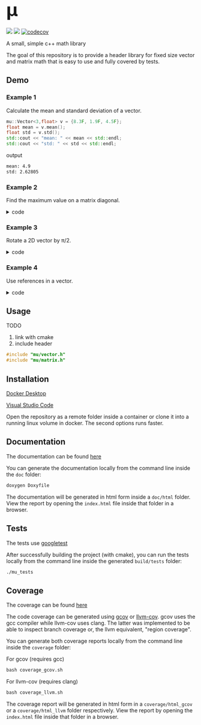 # <font size="7"> μ </font>

[![](https://github.com/m-tosch/mu/workflows/cmake/badge.svg)](https://github.com/m-tosch/mu/actions?query=workflow%3ACMake)
[![](https://github.com/m-tosch/mu/workflows/doc/badge.svg)](https://m-tosch.github.io/mu/index.html)
[![codecov](https://codecov.io/gh/m-tosch/mu/branch/master/graph/badge.svg?token=K4O5W48EUX)](https://codecov.io/gh/m-tosch/mu)

A small, simple c++ math library

The goal of this repository is to provide a header library for fixed size vector and matrix math that is easy to use and fully covered by tests.

## Demo

### Example 1

Calculate the mean and standard deviation of a vector.

```cpp
mu::Vector<3,float> v = {8.3F, 1.9F, 4.5F};
float mean = v.mean();
float std = v.std();
std::cout << "mean: " << mean << std::endl;
std::cout << "std: " << std << std::endl;
```

output

```txt
mean: 4.9
std: 2.62805
```

### Example 2

Find the maximum value on a matrix diagonal.

<details>
<summary>code</summary>

```cpp
mu::Matrix<3,3,int> m = { {3,5,7}, {6,1,9}, {4,8,6} };
int max = mu::max(m.diag());
std::cout << m << std::endl;
std::cout << "max element on diagonal: " << max << std::endl;
```

output

```txt
[ [ 3, 5, 7 ],
  [ 6, 1, 9 ],
  [ 4, 8, 6 ] ]
max element on diagonal: 6
```

</details>

### Example 3

Rotate a 2D vector by π/2.

<details>
<summary>code</summary>

```cpp
mu::Vector2D<float> v = {2.25F, 5.75F};
std::cout << "before: " << v << std::endl;
v.rotate(mu::pi / 2);
std::cout << "after: " << v << std::endl;
```

output

```txt
before: [ 2.25, 5.75 ]
after: [ -5.75, 2.25 ]
```

</details>

### Example 4

Use references in a vector.

<details>
<summary>code</summary>

```cpp
int a = 3;
int b = 4;
mu::Vector<2, std::reference_wrapper<int>> v = {std::ref(a), std::ref(b)};
v += 10;
std::cout << "v: " << v << std::endl;
std::cout << "a: " << a << " b: " << b << std::endl;
```

output

```txt
v: [ 13, 14 ]
a: 13 b: 14
```

</details>

## Usage

TODO

1. link with cmake
2. include header
```cpp
#include "mu/vector.h"
#include "mu/matrix.h"
```

## Installation

[Docker Desktop](https://www.docker.com/products/docker-desktop)

[Visual Studio Code](https://code.visualstudio.com/download)

Open the repository as a remote folder inside a container or clone it into a running linux volume in docker. The second options runs faster.

## Documentation

The documentation can be found [here](https://m-tosch.github.io/mu/index.html)

You can generate the documentation locally from the command line inside the `doc` folder:

```cmd
doxygen Doxyfile
```

The documentation will be generated in html form inside a `doc/html` folder. View the report by opening the `index.html` file inside that folder in a browser.

## Tests

The tests use [googletest](https://github.com/google/googletest)

After successfully building the project (with cmake), you can run the tests locally from the command line inside the generated `build/tests` folder:

```cmd
./mu_tests
```

## Coverage

The coverage can be found [here](https://codecov.io/gh/m-tosch/mu)

The code coverage can be generated using [gcov](https://gcc.gnu.org/onlinedocs/gcc/Gcov.html) or [llvm-cov](https://clang.llvm.org/docs/SourceBasedCodeCoverage.html). gcov uses the gcc compiler while llvm-cov uses clang. The latter was implemented to be able to inspect branch coverage or, the llvm equivalent, "region coverage".

You can generate both coverage reports locally from the command line inside the `coverage` folder:

For gcov (requires gcc)

```cmd
bash coverage_gcov.sh
```

For llvm-cov (requires clang)

```cmd
bash coverage_llvm.sh
```

The coverage report will be generated in html form in a `coverage/html_gcov` or a `coverage/html_llvm` folder respectively. View the report by opening the `index.html` file inside that folder in a browser.
